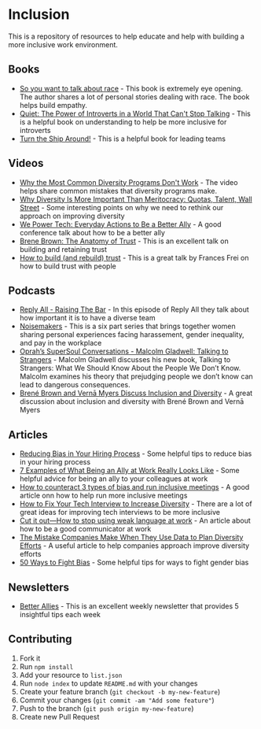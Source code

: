 # Inclusion 
 This is a repository of resources to help educate and help with building a more inclusive work environment.

## Books
 * [So you want to talk about race](https://www.amazon.com/You-Want-Talk-About-Race/dp/1580056776) - This book is extremely eye opening. The author shares a lot of personal stories dealing with race. The book helps build empathy.
 * [Quiet: The Power of Introverts in a World That Can't Stop Talking](https://www.amazon.com/Quiet-Power-Introverts-World-Talking/dp/0307352145/ref=sr_1_3?crid=2HP9PYKIEJNNY&keywords=quiet+the+power+of+introverts&qid=1553744069&s=gateway&sprefix=quiet+%2Caps%2C275&sr=8-3) - This is a helpful book on understanding to help be more inclusive for introverts
 * [Turn the Ship Around!](https://www.amazon.com/Turn-Ship-Around-Turning-Followers/dp/1591846404/ref=sr_1_1?crid=1V20YD4UF58JH&keywords=turn+the+ship+around&qid=1553744165&s=gateway&sprefix=turn+the+ship+%2Caps%2C275&sr=8-1) - This is a helpful book for leading teams

## Videos
 * [Why the Most Common Diversity Programs Don't Work](https://hbr.org/video/5108682441001/why-the-most-common-diversity-programs-dont-work) - The video helps share common mistakes that diversity programs make.
 * [Why Diversity Is More Important Than Meritocracy: Quotas, Talent, Wall Street](https://www.youtube.com/watch?v=78yqUylmC_o) - Some interesting points on why we need to rethink our approach on improving diversity
 * [We Power Tech: Everyday Actions to Be a Better Ally](https://www.youtube.com/watch?v=bKHGeYPCifw&feature=youtu.be&t=266) - A good conference talk about how to be a better ally
 * [Brene Brown: The Anatomy of Trust](https://brenebrown.com/videos/anatomy-trust-video/) - This is an excellent talk on building and retaining trust
 * [How to build (and rebuild) trust](https://www.ted.com/talks/frances_frei_how_to_build_and_rebuild_trust) - This is a great talk by Frances Frei on how to build trust with people

## Podcasts
 * [Reply All - Raising The Bar](https://gimletmedia.com/shows/reply-all/76h54l/52-raising-the-bar) - In this episode of Reply All they talk about how important it is to have a diverse team
 * [Noisemakers](https://www.timesupnow.com/noisemakers) - This is a six part series that brings together women sharing personal experiences facing harassement, gender inequality, and pay in the workplace
 * [Oprah’s SuperSoul Conversations - Malcolm Gladwell: Talking to Strangers](https://www.podbean.com/media/share/dir-9xc5c-6d26e3d) - Malcolm Gladwell discusses his new book, Talking to Strangers: What We Should Know About the People We Don’t Know. Malcolm examines his theory that prejudging people we don’t know can lead to dangerous consequences.
 * [Brené Brown and Vernā Myers Discuss Inclusion and Diversity](https://open.spotify.com/episode/7jxo2jBUVWLE1kXtfuAW5v) - A great discussion about inclusion and diversity with Brené Brown and Vernā Myers

## Articles
 * [Reducing Bias in Your Hiring Process](https://medium.com/@mekkaokereke/reducing-bias-in-your-hiring-process-2a9b699e964b) - Some helpful tips to reduce bias in your hiring process
 * [7 Examples of What Being an Ally at Work Really Looks Like](https://www.themuse.com/advice/what-is-an-ally-7-examples) - Some helpful advice for being an ally to your colleagues at work
 * [How to counteract 3 types of bias and run inclusive meetings](https://www.atlassian.com/blog/teamwork/how-to-run-inclusive-meetings) - A good article onn how to help run more inclusive meetings
 * [How to Fix Your Tech Interview to Increase Diversity](https://www.diversifytech.co/blog/how-to-fix-tech-interview-to-increase-diversity) - There are a lot of great ideas for improving tech interviews to be more inclusive
 * [Cut it out—How to stop using weak language at work](https://www.theladders.com/career-advice/cut-it-out-how-to-stop-using-weak-language-at-work) - An article about how to be a good communicator at work
 * [The Mistake Companies Make When They Use Data to Plan Diversity Efforts](https://hbr.org/2019/04/the-mistake-companies-make-when-they-use-data-to-plan-diversity-efforts) - A useful article to help companies approach improve diversity efforts
 * [50 Ways to Fight Bias](https://leanin.org/50-ways-to-fight-gender-bias) - Some helpful tips for ways to fight gender bias

## Newsletters
 * [Better Allies](https://betterallies.com/more-content/) - This is an excellent weekly newsletter that provides 5 insightful tips each week

## Contributing 
1. Fork it
2. Run `npm install`
3. Add your resource to `list.json`
4. Run `node index` to update `README.md` with your changes
5. Create your feature branch (`git checkout -b my-new-feature`)
6. Commit your changes (`git commit -am "Add some feature"`)
7. Push to the branch (`git push origin my-new-feature`)
8. Create new Pull Request
